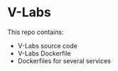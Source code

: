 # V-Labs

This repo contains:
 - V-Labs source code
 - V-Labs Dockerfile
 - Dockerfiles for several services

